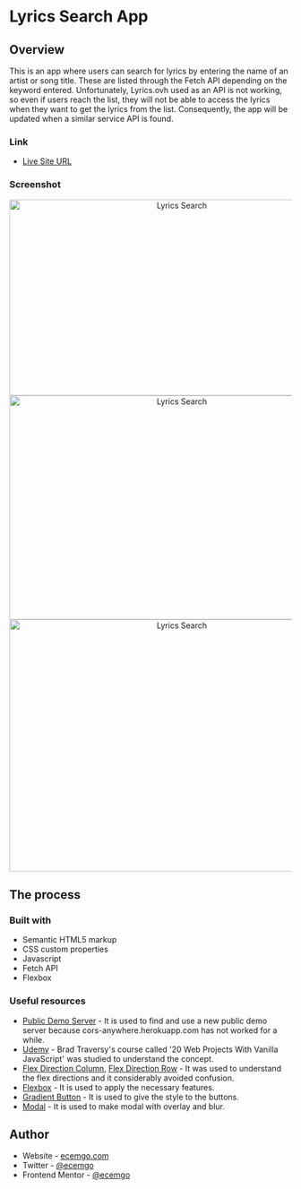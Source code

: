 # Lyrics Search App

## Overview

This is an app where users can search for lyrics by entering the name of an artist or song title. These are listed through the Fetch API depending on the keyword entered. Unfortunately, Lyrics.ovh used as an API is not working, so even if users reach the list, they will not be able to access the lyrics when they want to get the lyrics from the list. Consequently, the app will be updated when a similar service API is found.

### Link

- [Live Site URL](https://ecemgo-lyrics-search-app.netlify.app)

### Screenshot

<div align="center">
<img src="https://user-images.githubusercontent.com/13468728/222134034-973ccff3-a403-457d-ab95-de9ed888a6c0.jpg" title="Lyrics Search" alt="Lyrics Search" width="600" height="350"/>
<img src="https://user-images.githubusercontent.com/13468728/222134288-ba5870c9-f3f9-459a-a39a-3b4bda3652bc.jpg" title="Lyrics Search" alt="Lyrics Search" width="600" height="400"/>
<img src="https://user-images.githubusercontent.com/13468728/222134484-0f26b33c-0e30-4ed1-acf0-24f10736e826.jpg" title="Lyrics Search" alt="Lyrics Search" width="600" height="450"/>
</div>

## The process

### Built with

- Semantic HTML5 markup
- CSS custom properties
- Javascript
- Fetch API
- Flexbox

### Useful resources

- [Public Demo Server](https://github.com/Rob--W/cors-anywhere/issues/301) - It is used to find and use a new public demo server because cors-anywhere.herokuapp.com has not worked for a while.
- [Udemy](https://www.udemy.com/course/web-projects-with-vanilla-javascript/) - Brad Traversy's course called '20 Web Projects With Vanilla JavaScript' was studied to understand the concept.
- [Flex Direction Column](https://dirask.com/posts/CSS-justify-content-in-flexbox-flex-direction-column-DNbAJD), [Flex Direction Row](https://dirask.com/posts/CSS-justify-content-in-flexbox-flex-direction-row-1enA8D) - It was used to understand the flex directions and it considerably avoided confusion.
- [Flexbox](https://developer.mozilla.org/en-US/docs/Web/CSS/align-content) - It is used to apply the necessary features.
- [Gradient Button](https://codepen.io/pirrera/pen/bqVeGx) - It is used to give the style to the buttons.
- [Modal](https://codepen.io/evavic44/pen/zYjjzoV) - It is used to make modal with overlay and blur.

## Author

- Website - [ecemgo.com](https://www.ecemgo.com/)
- Twitter - [@ecemgo](https://twitter.com/ecemgo)
- Frontend Mentor - [@ecemgo](https://www.frontendmentor.io/profile/ecemgo)
